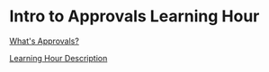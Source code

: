 # Intro to Approvals Learning Hour

[What's Approvals?](http://approvaltests.com/)

[Learning Hour Description](description.md)
